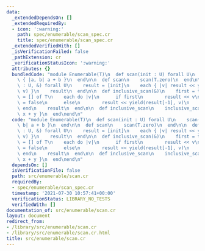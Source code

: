 ```yaml
---
data:
  _extendedDependsOn: []
  _extendedRequiredBy:
  - icon: ':warning:'
    path: spec/enumerable/scan_spec.cr
    title: spec/enumerable/scan_spec.cr
  _extendedVerifiedWith: []
  _isVerificationFailed: false
  _pathExtension: cr
  _verificationStatusIcon: ':warning:'
  attributes: {}
  bundledCode: "module Enumerable(T)\n  def scan(init : U) forall U\n    scan(init)\
    \ { |a, b| a + b }\n  end\n\n  def scan\n    scan(T.zero)\n  end\n\n  def scan(init\
    \ : U, &) forall U\n    result = [init]\n    each { |v| result << yield(result.last,\
    \ v) }\n    result\n  end\n\n  def inclusive_scan(&)\n    first = true\n    result\
    \ = [] of T\n    each do |v|\n      if first\n        result << v\n        first\
    \ = false\n      else\n        result << yield(result[-1], v)\n      end\n   \
    \ end\n    result\n  end\n\n  def inclusive_scan\n    inclusive_scan { |x, y|\
    \ x + y }\n  end\nend\n"
  code: "module Enumerable(T)\n  def scan(init : U) forall U\n    scan(init) { |a,\
    \ b| a + b }\n  end\n\n  def scan\n    scan(T.zero)\n  end\n\n  def scan(init\
    \ : U, &) forall U\n    result = [init]\n    each { |v| result << yield(result.last,\
    \ v) }\n    result\n  end\n\n  def inclusive_scan(&)\n    first = true\n    result\
    \ = [] of T\n    each do |v|\n      if first\n        result << v\n        first\
    \ = false\n      else\n        result << yield(result[-1], v)\n      end\n   \
    \ end\n    result\n  end\n\n  def inclusive_scan\n    inclusive_scan { |x, y|\
    \ x + y }\n  end\nend\n"
  dependsOn: []
  isVerificationFile: false
  path: src/enumerable/scan.cr
  requiredBy:
  - spec/enumerable/scan_spec.cr
  timestamp: '2021-07-30 10:57:41+00:00'
  verificationStatus: LIBRARY_NO_TESTS
  verifiedWith: []
documentation_of: src/enumerable/scan.cr
layout: document
redirect_from:
- /library/src/enumerable/scan.cr
- /library/src/enumerable/scan.cr.html
title: src/enumerable/scan.cr
---
```

